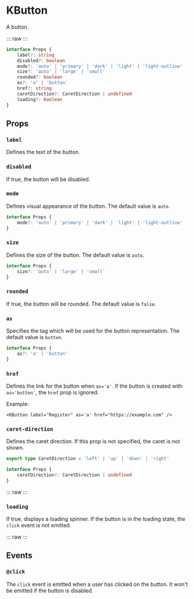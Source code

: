 # KButton

<script setup>
import ComponentExample from './ComponentExample.vue';
import KButton from '../src/components/KButton.vue';
import '../src/palette.css';
</script>

A button.

::: raw
<ComponentExample flex>
    <KButton label="Sign in" rounded />
    <KButton label="Primary" mode="primary" />
    <KButton label="Dark" mode="dark"/>
    <KButton label="Light Outline" mode="light-outline"/>
</ComponentExample>
:::

```ts
interface Props {
    label?: string
    disabled?: boolean
    mode?: 'auto' | 'primary' | 'dark' | 'light' | 'light-outline'
    size?: 'auto' | 'large' | 'small'
    rounded?: boolean
    as?: 'a' | 'button'
    href?: string
    caretDirection?: CaretDirection | undefined
    loading?: boolean
}
```

## Props

### `label`

Defines the text of the button.

### `disabled`

If true, the button will be disabled.

### `mode`

Defines visual appearance of the button. The default value is `auto`.

```ts
interface Props {
    mode?: 'auto' | 'primary' | 'dark' | 'light' | 'light-outline'
}
```

### `size`

Defines the size of the button. The default value is `auto`.

```ts
interface Props {
    size?: 'auto' | 'large' | 'small'
}
```

### `rounded`

If true, the button will be rounded. The default value is `false`.


### `as`

Specifies the tag which will be used for the button representation.
The default value is `button`.

```ts
interface Props {
    as?: 'a' | 'button'
}
```

### `href`

Defines the link for the button when `as='a'`.
If the button is created with `as='button'`, the `href` prop is ignored.

Example:

```vue
<KButton label="Register" as='a' href="https://example.com" />
```

### `caret-direction`

Defines the caret direction. If this prop is not specified, the caret is
not shown.

```ts
export type CaretDirection = 'left' | 'up' | 'down' | 'right'

interface Props {
    caretDirection?: CaretDirection | undefined
}
```

::: raw
<ComponentExample>
    <KButton label="More options" caret-direction='right' />
</ComponentExample>
:::

### `loading`

If true, displays a loading spinner. If the button is in the loading state,
the `click` event is not emitted.

::: raw
<ComponentExample>
    <KButton label="More options" loading />
</ComponentExample>
:::


## Events

### `@click`

The `click` event is emitted when a user has clicked on the button.
It won't be emitted if the button is disabled.